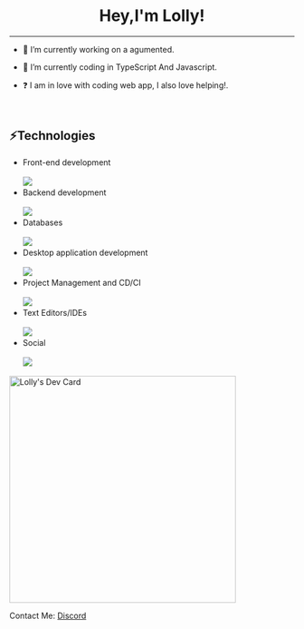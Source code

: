 # <div align="center">Hey,I'm Lolly!</div>  
  
***

- 🔭 I’m currently working on a agumented.
  

- 🌱 I’m currently coding in TypeScript And Javascript.
  

- ❓  I am in love with coding web app, I also love helping!.
  
<br/>

 ## ⚡Technologies
- Front-end development <br> <br>
[![](https://skillicons.dev/icons?i=html,css,js,tailwind,react,nextjs,vue,nuxtjs&perline=3)](https://skillicons.dev)
- Backend development <br> <br>
[![](https://skillicons.dev/icons?i=nodejs,express,nestjs&perline=3)](https://skillicons.dev)
- Databases <br> <br>
[![](https://skillicons.dev/icons?i=mongodb,postgres,prisma&perline=3)](https://skillicons.dev)
- Desktop application development <br> <br>
[![](https://skillicons.dev/icons?i=electron&perline=3)](https://skillicons.dev)
- Project Management and CD/CI <br> <br>
[![](https://skillicons.dev/icons?i=github,git&perline=3)](https://skillicons.dev)
- Text Editors/IDEs <br> <br>
[![](https://skillicons.dev/icons?i=vscode&perline=3)](https://skillicons.dev)
- Social <br> <br>
[![](https://skillicons.dev/icons?i=discord,twitter&perline=3)](https://skillicons.dev)

<a href="https://app.daily.dev/lolly1150"><img src="https://api.daily.dev/devcards/df0f8a7aca2f4df0b08676aa30c87e45.png?r=25c" width="400" alt="Lolly's Dev Card"/></a>

Contact Me:
[Discord](https://discord.com/users/820726341976588340)
